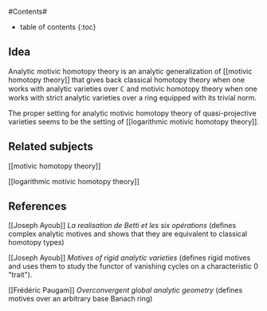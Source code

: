 #Contents#
* table of contents
{:toc}

## Idea

Analytic motivic homotopy theory is an analytic generalization of [[motivic homotopy theory]] that gives back classical homotopy theory when one works with analytic varieties over $\mathbb{C}$ and motivic homotopy theory when one works with strict analytic varieties over a ring equipped with its trivial norm.

The proper setting for analytic motivic homotopy theory of quasi-projective varieties seems to be the setting of [[logarithmic motivic homotopy theory]].

## Related subjects

[[motivic homotopy theory]]

[[logarithmic motivic homotopy theory]]


## References

[[Joseph Ayoub]] _La realisation de Betti et les six op&#233;rations_ (defines complex analytic motives and shows that they are equivalent to classical homotopy types)

[[Joseph Ayoub]] _Motives of rigid analytic varieties_ (defines rigid motives and uses them to study the functor of vanishing cycles on a characteristic $0$ "trait").

[[Frédéric Paugam]] _Overconvergent global analytic geometry_ (defines motives over an arbitrary base Banach ring)